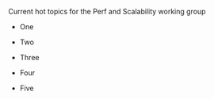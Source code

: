 Current hot topics for the Perf and Scalability working group

* One

* Two

* Three

* Four

* Five


